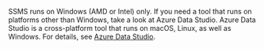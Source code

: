 SSMS runs on Windows (AMD or Intel) only. If you need a tool that runs on platforms other than Windows, take a look at Azure Data Studio. Azure Data Studio is a cross-platform tool that runs on macOS, Linux, as well as Windows. For details, see [Azure Data Studio](../azure-data-studio/what-is.md).